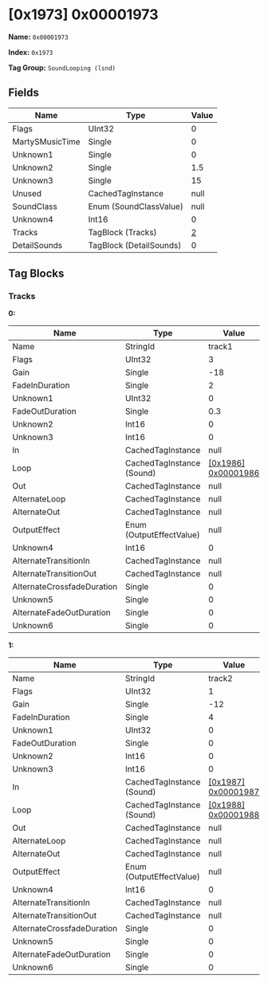 # [0x1973] 0x00001973

**Name:** ```0x00001973```

**Index:** ```0x1973```

**Tag Group:** ```SoundLooping (lsnd)```

## Fields

Name	| Type	| Value
---	|---	|---	|
Flags	|UInt32	|0
MartySMusicTime	|Single	|0
Unknown1	|Single	|0
Unknown2	|Single	|1.5
Unknown3	|Single	|15
Unused	|CachedTagInstance	|null
SoundClass	|Enum (SoundClassValue)	|null
Unknown4	|Int16	|0
Tracks	|TagBlock (Tracks)	|[2](#tracks)
DetailSounds	|TagBlock (DetailSounds)	|0


## Tag Blocks

### Tracks

**0:**

Name	| Type	| Value
---	|---	|---	|
Name	|StringId	|track1
Flags	|UInt32	|3
Gain	|Single	|-18
FadeInDuration	|Single	|2
Unknown1	|UInt32	|0
FadeOutDuration	|Single	|0.3
Unknown2	|Int16	|0
Unknown3	|Int16	|0
In	|CachedTagInstance	|null
Loop	|CachedTagInstance (Sound)	|[[0x1986] 0x00001986](../Sound/1986.md)
Out	|CachedTagInstance	|null
AlternateLoop	|CachedTagInstance	|null
AlternateOut	|CachedTagInstance	|null
OutputEffect	|Enum (OutputEffectValue)	|null
Unknown4	|Int16	|0
AlternateTransitionIn	|CachedTagInstance	|null
AlternateTransitionOut	|CachedTagInstance	|null
AlternateCrossfadeDuration	|Single	|0
Unknown5	|Single	|0
AlternateFadeOutDuration	|Single	|0
Unknown6	|Single	|0


**1:**

Name	| Type	| Value
---	|---	|---	|
Name	|StringId	|track2
Flags	|UInt32	|1
Gain	|Single	|-12
FadeInDuration	|Single	|4
Unknown1	|UInt32	|0
FadeOutDuration	|Single	|0
Unknown2	|Int16	|0
Unknown3	|Int16	|0
In	|CachedTagInstance (Sound)	|[[0x1987] 0x00001987](../Sound/1987.md)
Loop	|CachedTagInstance (Sound)	|[[0x1988] 0x00001988](../Sound/1988.md)
Out	|CachedTagInstance	|null
AlternateLoop	|CachedTagInstance	|null
AlternateOut	|CachedTagInstance	|null
OutputEffect	|Enum (OutputEffectValue)	|null
Unknown4	|Int16	|0
AlternateTransitionIn	|CachedTagInstance	|null
AlternateTransitionOut	|CachedTagInstance	|null
AlternateCrossfadeDuration	|Single	|0
Unknown5	|Single	|0
AlternateFadeOutDuration	|Single	|0
Unknown6	|Single	|0


